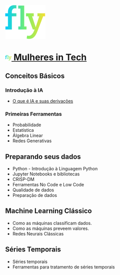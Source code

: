 ![Fly](logo_fly.png)
# <img src="./images/logo_fly.png" width=20>[ Mulheres in Tech](https://www.flyeducacao.org)

## Conceitos Básicos

### Introdução à IA
- [O que é IA e suas derivações](https://nbviewer.org/github/I2A2-Master-User/i2a2-fly/i2a2/blob/main/m1_a_introducao_IA.ipynb)
### Primeiras Ferramentas
- Probabilidade
- Estatística
- Álgebra Linear
- Redes Generativas

## Preparando seus dados
- Python - Introdução à Linguagem Python
- Jupyter Notebooks e bibliotecas
- CRISP-DM
- Ferramentas No Code e Low Code 
- Qualidade de dados
- Preparação de dados

## Machine Learning Clássico
- Como as máquinas classificam dados.
- Como as máquinas preveem valores.
- Redes Neurais Clássicas

## Séries Temporais
- Séries temporais
- Ferramentas para tratamento de séries temporais

